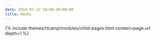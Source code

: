 ```yaml
---
date: 2014-07-22 18:00:30+00:00
title: Hooks
---
```


{% include themes/rtcamp/modules/child-pages.html context=page.url depth=1 %}
